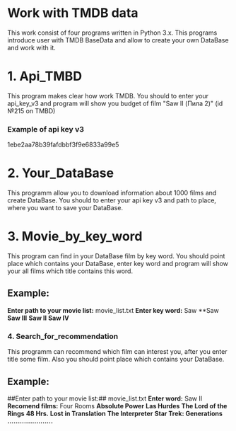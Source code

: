 # Work with TMDB data #

This work consist of four programs written in Python 3.x. This programs introduce user with TMDB BaseData and allow to create your own DataBase and work with it. 

# 1. Api_TMBD #

This program makes clear how work TMDB. You should to enter your api_key_v3 and program will show you budget of film "Saw II (Пила 2)" (id №215 on TMBD)

### Example of api key v3 ###
1ebe2aa78b39fafdbbf3f9e6833a99e5

# 2. Your_DataBase #

This programm allow you to download information about 1000 films and create DataBase. You should to enter your api key v3 and path to place, where you want to save your DataBase.

# 3. Movie_by_key_word #

This program can find in your DataBase film by key word. You should point place which contains your DataBase, enter key word and program will show your all films which title contains this word. 

## Example: ##
 **Enter path to your movie list:**
 movie_list.txt
 **Enter key word:**
 Saw 
 **Saw
 **Saw III**
 **Saw II**
 **Saw IV**
    
### 4. Search_for_recommendation ##

This programm can recommend which film can interest you, after you enter title some film. Also you should point place which contains your DataBase.
## Example: ##
 ##Enter path to your movie list:##
 movie_list.txt
 **Enter  word:**
  Saw II
  **Recomend films:**
  Four Rooms
 **Absolute Power**
 **Las Hurdes**
 **The Lord of the Rings**
 **48 Hrs.**
 **Lost in Translation**
 **The Interpreter**
 **Star Trek: Generations**
 **......................**

    
    
    


